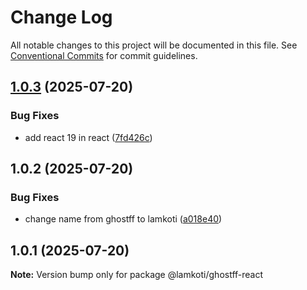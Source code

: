 # Change Log

All notable changes to this project will be documented in this file.
See [Conventional Commits](https://conventionalcommits.org) for commit guidelines.

## [1.0.3](https://github.com/RavenColEvol/ghostff/compare/@lamkoti/ghostff-react@1.0.2...@lamkoti/ghostff-react@1.0.3) (2025-07-20)


### Bug Fixes

* add react 19 in react ([7fd426c](https://github.com/RavenColEvol/ghostff/commit/7fd426c2996bed0438b01e8f43bb75bb1f37c1a2))





## 1.0.2 (2025-07-20)


### Bug Fixes

* change name from ghostff to lamkoti ([a018e40](https://github.com/RavenColEvol/ghostff/commit/a018e4020d9788519af774c72e368255a96dbbce))





## 1.0.1 (2025-07-20)

**Note:** Version bump only for package @lamkoti/ghostff-react
